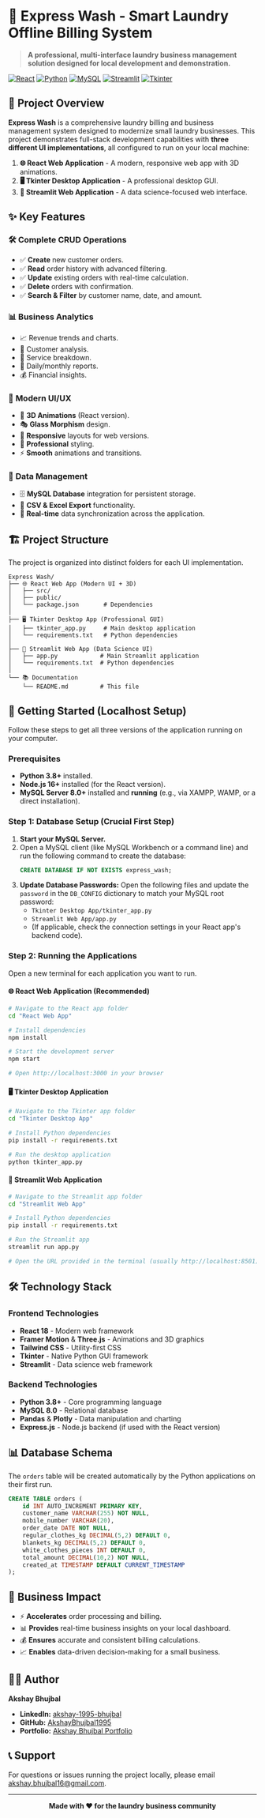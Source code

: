 # 🧺 Express Wash - Smart Laundry Offline Billing System 

> **A professional, multi-interface laundry business management solution designed for local development and demonstration.**

[![React](https://img.shields.io/badge/React-18.2.0-blue.svg)](https://reactjs.org/)
[![Python](https://img.shields.io/badge/Python-3.8+-green.svg)](https://python.org/)
[![MySQL](https://img.shields.io/badge/MySQL-8.0+-orange.svg)](https://mysql.com/)
[![Streamlit](https://img.shields.io/badge/Streamlit-1.28.1-red.svg)](https://streamlit.io/)
[![Tkinter](https://img.shields.io/badge/Tkinter-GUI-yellow.svg)](https://docs.python.org/3/library/tkinter.html)

## 🎯 Project Overview

**Express Wash** is a comprehensive laundry billing and business management system designed to modernize small laundry businesses. This project demonstrates full-stack development capabilities with **three different UI implementations**, all configured to run on your local machine:

1.  **🌐 React Web Application** - A modern, responsive web app with 3D animations.
2.  **🖥️ Tkinter Desktop Application** - A professional desktop GUI.
3.  **📱 Streamlit Web Application** - A data science-focused web interface.

## ✨ Key Features

### 🛠️ **Complete CRUD Operations**
- ✅ **Create** new customer orders.
- ✅ **Read** order history with advanced filtering.
- ✅ **Update** existing orders with real-time calculation.
- ✅ **Delete** orders with confirmation.
- ✅ **Search & Filter** by customer name, date, and amount.

### 📊 **Business Analytics**
- 📈 Revenue trends and charts.
- 👥 Customer analysis.
- 🧺 Service breakdown.
- 📅 Daily/monthly reports.
- 💰 Financial insights.

### 🎨 **Modern UI/UX**
- 🌟 **3D Animations** (React version).
- 🎭 **Glass Morphism** design.
- 📱 **Responsive** layouts for web versions.
- 🎨 **Professional** styling.
- ⚡ **Smooth** animations and transitions.

### 💾 **Data Management**
- 🗄️ **MySQL Database** integration for persistent storage.
- 📄 **CSV & Excel Export** functionality.
- 🔄 **Real-time** data synchronization across the application.

## 🏗️ Project Structure

The project is organized into distinct folders for each UI implementation.

```
Express Wash/
├── 🌐 React Web App (Modern UI + 3D)
│   ├── src/
│   ├── public/
│   └── package.json       # Dependencies
│
├── 🖥️ Tkinter Desktop App (Professional GUI)
│   ├── tkinter_app.py     # Main desktop application
│   └── requirements.txt   # Python dependencies
│
├── 📱 Streamlit Web App (Data Science UI)
│   ├── app.py            # Main Streamlit application
│   └── requirements.txt  # Python dependencies
│
└── 📚 Documentation
    └── README.md         # This file
```

## 🚀 Getting Started (Localhost Setup)

Follow these steps to get all three versions of the application running on your computer.

### Prerequisites
- **Python 3.8+** installed.
- **Node.js 16+** installed (for the React version).
- **MySQL Server 8.0+** installed and **running** (e.g., via XAMPP, WAMP, or a direct installation).

### Step 1: Database Setup (Crucial First Step)
1.  **Start your MySQL Server.**
2.  Open a MySQL client (like MySQL Workbench or a command line) and run the following command to create the database:
    ```sql
    CREATE DATABASE IF NOT EXISTS express_wash;
    ```
3.  **Update Database Passwords:** Open the following files and update the `password` in the `DB_CONFIG` dictionary to match your MySQL root password:
    - `Tkinter Desktop App/tkinter_app.py`
    - `Streamlit Web App/app.py`
    - (If applicable, check the connection settings in your React app's backend code).

### Step 2: Running the Applications

Open a new terminal for each application you want to run.

#### 🌐 **React Web Application (Recommended)**
```bash
# Navigate to the React app folder
cd "React Web App"

# Install dependencies
npm install

# Start the development server
npm start

# Open http://localhost:3000 in your browser
```

#### 🖥️ **Tkinter Desktop Application**
```bash
# Navigate to the Tkinter app folder
cd "Tkinter Desktop App"

# Install Python dependencies
pip install -r requirements.txt

# Run the desktop application
python tkinter_app.py
```

#### 📱 **Streamlit Web Application**
```bash
# Navigate to the Streamlit app folder
cd "Streamlit Web App"

# Install Python dependencies
pip install -r requirements.txt

# Run the Streamlit app
streamlit run app.py

# Open the URL provided in the terminal (usually http://localhost:8501)
```

## 🛠️ Technology Stack

### Frontend Technologies
- **React 18** - Modern web framework
- **Framer Motion** & **Three.js** - Animations and 3D graphics
- **Tailwind CSS** - Utility-first CSS
- **Tkinter** - Native Python GUI framework
- **Streamlit** - Data science web framework

### Backend Technologies
- **Python 3.8+** - Core programming language
- **MySQL 8.0** - Relational database
- **Pandas** & **Plotly** - Data manipulation and charting
- **Express.js** - Node.js backend (if used with the React version)

## 📊 Database Schema

The `orders` table will be created automatically by the Python applications on their first run.

```sql
CREATE TABLE orders (
    id INT AUTO_INCREMENT PRIMARY KEY,
    customer_name VARCHAR(255) NOT NULL,
    mobile_number VARCHAR(20),
    order_date DATE NOT NULL,
    regular_clothes_kg DECIMAL(5,2) DEFAULT 0,
    blankets_kg DECIMAL(5,2) DEFAULT 0,
    white_clothes_pieces INT DEFAULT 0,
    total_amount DECIMAL(10,2) NOT NULL,
    created_at TIMESTAMP DEFAULT CURRENT_TIMESTAMP
);
```

## 🎯 Business Impact

- ⚡ **Accelerates** order processing and billing.
- 📊 **Provides** real-time business insights on your local dashboard.
- 💰 **Ensures** accurate and consistent billing calculations.
- 📈 **Enables** data-driven decision-making for a small business.

## 👨‍💻 Author

**Akshay Bhujbal**
- **LinkedIn:** [akshay-1995-bhujbal](https://www.linkedin.com/in/akshay-1995-bhujbal/)
- **GitHub:** [AkshayBhujbal1995](https://github.com/AkshayBhujbal1995)
- **Portfolio:** [Akshay Bhujbal Portfolio](https://akshaybhujbal1995.github.io/Portfolio-Website/)

## 📞 Support

For questions or issues running the project locally, please email akshay.bhujbal16@gmail.com.

---

<div align="center">

**Made with ❤️ for the laundry business community**

</div>
